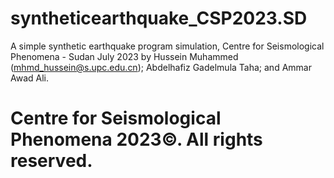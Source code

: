 # syntheticearthquake_CSP2023.SD
A simple synthetic earthquake program simulation, Centre for Seismological Phenomena - Sudan July 2023 by Hussein Muhammed (mhmd_hussein@s.upc.edu.cn); Abdelhafiz Gadelmula Taha; and Ammar Awad Ali.
# Centre for Seismological Phenomena 2023©. All rights reserved.
